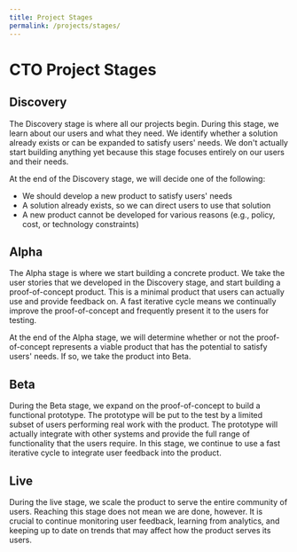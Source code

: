 ```yaml
---
title: Project Stages
permalink: /projects/stages/
---
```


# CTO Project Stages

<a id="discovery"></a>
## Discovery

The Discovery stage is where all our projects begin. During this stage, we learn about our users and what they need. We identify whether a solution already exists or can be expanded to satisfy users' needs. We don't actually start building anything yet because this stage focuses entirely on our users and their needs.

At the end of the Discovery stage, we will decide one of the following:

* We should develop a new product to satisfy users' needs
* A solution already exists, so we can direct users to use that solution
* A new product cannot be developed for various reasons (e.g., policy, cost, or technology constraints)

<a id="alpha"></a>
## Alpha

The Alpha stage is where we start building a concrete product. We take the user stories that we developed in the Discovery stage, and start building a proof-of-concept product. This is a minimal product that users can actually use and provide feedback on. A fast iterative cycle means we continually improve the proof-of-concept and frequently present it to the users for testing.

At the end of the Alpha stage, we will determine whether or not the proof-of-concept represents a viable product that has the potential to satisfy users' needs. If so, we take the product into Beta.

<a id="beta"></a>
## Beta

During the Beta stage, we expand on the proof-of-concept to build a functional prototype. The prototype will be put to the test by a limited subset of users performing real work with the product. The prototype will actually integrate with other systems and provide the full range of functionality that the users require. In this stage, we continue to use a fast iterative cycle to integrate user feedback into the product.

<a id="live"></a>
## Live

During the live stage, we scale the product to serve the entire community of users. Reaching this stage does not mean we are done, however. It is crucial to continue monitoring user feedback, learning from analytics, and keeping up to date on trends that may affect how the product serves its users.

